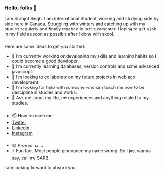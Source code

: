### Hello, folks!👋

I am Sarbjot Singh. I am International Student, working and studying side by side here in Canada. Struggling with winters and catching up with my studies regularly and finally reached in last summester.
Hoping to get a job in my field as soon as possible after I done with skool.


### 
Here are some ideas to get you started:

- 🔭 I’m currently working on developing my skills and learning habits so I could become a good developer.
- 🌱 I’m currently learning databases, version controls and some advanced javascript.
- 👯 I’m looking to collaborate on my future projects in web app development.
- 🤔 I’m looking for help with someone who can teach me how to be descipline in studies and works.
- 💬 Ask me about my life, my experiences and anything related to my studies.

### 
- 📫 How to reach me:
- [Twitter](https://twitter.com/sarb_mann8) 
- [LinkedIn](https://www.linkedin.com/in/sarbjot-singh-8050a7222/) 
- [Instagram](https://www.instagram.com/sarbmann8/) 

### 
- 😄 Pronouns: ...
- ⚡ Fun fact: Most people pronounce my name wrong. So I just wanna say, call me SARB.

I am looking forward to absorb you.
<!--
**Sarbjotsinghm/Sarbjotsinghm** is a ✨ _special_ ✨ repository because its `README.md` (this file) appears on your GitHub profile.


Here are some ideas to get you started:

- 🔭 I’m currently working on developing my skills and learning habits so I could become a good developer.
- 🌱 I’m currently learning databases, version controls and some advanced javascript.
- 👯 I’m looking to collaborate on my future projects in web app development.
- 🤔 I’m looking for help with someone who can teach me how to be descipline in studies and works.
- 💬 Ask me about my life, my experiences and anything related to my studies.

- 📫 How to reach me:
- [Twitter](https://twitter.com/sarb_mann8) 
- [LinkedIn](https://www.linkedin.com/in/sarbjot-singh-8050a7222/) 
- [Instagram](https://www.instagram.com/sarbmann8/) 

- 😄 Pronouns: ...
- ⚡ Fun fact: Most people pronounce my name wrong. So I just wanna say, call me SARB.

